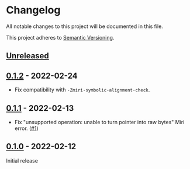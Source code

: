 # Changelog

All notable changes to this project will be documented in this file.

This project adheres to [Semantic Versioning](https://semver.org).

<!--
Note: In this file, do not use the hard wrap in the middle of a sentence for compatibility with GitHub comment style markdown rendering.
-->

## [Unreleased]

## [0.1.2] - 2022-02-24

- Fix compatibility with `-Zmiri-symbolic-alignment-check`.

## [0.1.1] - 2022-02-13

- Fix "unsupported operation: unable to turn pointer into raw bytes" Miri error. ([#1](https://github.com/taiki-e/atomic-memcpy/pull/1))

## [0.1.0] - 2022-02-12

Initial release

[Unreleased]: https://github.com/taiki-e/atomic-memcpy/compare/v0.1.2...HEAD
[0.1.2]: https://github.com/taiki-e/atomic-memcpy/compare/v0.1.1...v0.1.2
[0.1.1]: https://github.com/taiki-e/atomic-memcpy/compare/v0.1.0...v0.1.1
[0.1.0]: https://github.com/taiki-e/atomic-memcpy/releases/tag/v0.1.0

